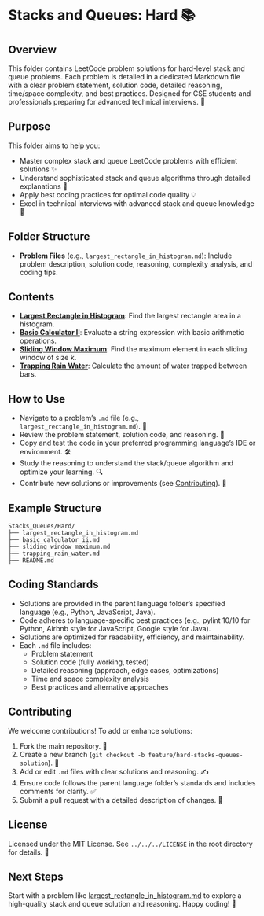 # Stacks and Queues: Hard 📚

## Overview
This folder contains LeetCode problem solutions for hard-level stack and queue problems. Each problem is detailed in a dedicated Markdown file with a clear problem statement, solution code, detailed reasoning, time/space complexity, and best practices. Designed for CSE students and professionals preparing for advanced technical interviews. 🚀

## Purpose
This folder aims to help you:
- Master complex stack and queue LeetCode problems with efficient solutions ✨
- Understand sophisticated stack and queue algorithms through detailed explanations 🧠
- Apply best coding practices for optimal code quality 💡
- Excel in technical interviews with advanced stack and queue knowledge 🎯

## Folder Structure
- **Problem Files** (e.g., `largest_rectangle_in_histogram.md`): Include problem description, solution code, reasoning, complexity analysis, and coding tips.

## Contents
- **[Largest Rectangle in Histogram](./largest_rectangle_in_histogram.md)**: Find the largest rectangle area in a histogram.
- **[Basic Calculator II](./basic_calculator_ii.md)**: Evaluate a string expression with basic arithmetic operations.
- **[Sliding Window Maximum](./sliding_window_maximum.md)**: Find the maximum element in each sliding window of size k.
- **[Trapping Rain Water](./trapping_rain_water.md)**: Calculate the amount of water trapped between bars.

## How to Use
- Navigate to a problem’s `.md` file (e.g., `largest_rectangle_in_histogram.md`). 📂
- Review the problem statement, solution code, and reasoning. 📝
- Copy and test the code in your preferred programming language’s IDE or environment. 🛠️
- Study the reasoning to understand the stack/queue algorithm and optimize your learning. 🔍
- Contribute new solutions or improvements (see [Contributing](#contributing)). 🤗

## Example Structure
```
Stacks_Queues/Hard/
├── largest_rectangle_in_histogram.md
├── basic_calculator_ii.md
├── sliding_window_maximum.md
├── trapping_rain_water.md
├── README.md
```

## Coding Standards
- Solutions are provided in the parent language folder’s specified language (e.g., Python, JavaScript, Java).
- Code adheres to language-specific best practices (e.g., pylint 10/10 for Python, Airbnb style for JavaScript, Google style for Java).
- Solutions are optimized for readability, efficiency, and maintainability.
- Each `.md` file includes:
  - Problem statement
  - Solution code (fully working, tested)
  - Detailed reasoning (approach, edge cases, optimizations)
  - Time and space complexity analysis
  - Best practices and alternative approaches

## Contributing
We welcome contributions! To add or enhance solutions:
1. Fork the main repository. 🍴
2. Create a new branch (`git checkout -b feature/hard-stacks-queues-solution`). 🌿
3. Add or edit `.md` files with clear solutions and reasoning. ✍️
4. Ensure code follows the parent language folder’s standards and includes comments for clarity. ✅
5. Submit a pull request with a detailed description of changes. 🚀

## License
Licensed under the MIT License. See `../../../LICENSE` in the root directory for details. 📜

## Next Steps
Start with a problem like [largest_rectangle_in_histogram.md](./largest_rectangle_in_histogram.md) to explore a high-quality stack and queue solution and reasoning. Happy coding! 🌟